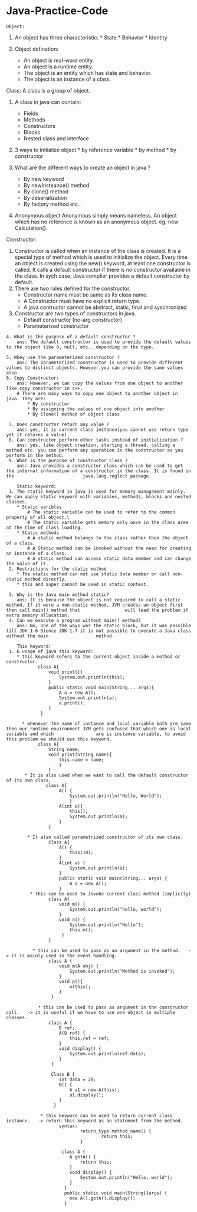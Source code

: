 # Java-Practice-Code
    
    Object: 
  1. An object has three characteristic: 
    * State
    * Behavior
    * Identity

  2. Object defination:
      * An object is real-word entity.
      * An object is a runtime entity.
      * The object is an entity which has state and behavior.
      * The object is an instance of a class.

  Class:
      A class is a group of object.
  1. A class in java can contain:
      * Fields
      * Methods
      * Constructors
      * Blocks
      * Nested class and interface

  2. 3 ways to initialize object
    * by reference variable
    * by method
    * by constructor
    
  3. What are the different ways to create an object in java ?
       * By new keyword
       * By newInsteance() method
       * By clone() method
       * By deserialization
       * By factory method etc..

  4. Anonymous object
      Anonymous simply means nameless. An object which has no reference is known as an anonymous object.
          eg. new Calculation().
          
  Constructor: 
  1. Constructor is called when an instance of the class is created. It is a special type of method which is used to initialize the object.
        Every time an object is created using the new() keyword,  at least one constructor is called. It calls a default constructor if there is no constructor         available in the class. In sych case, Java complier provides a default constructor by default.
   2. There are two rules defined for the constructor.
        * Constructor name must be same as its class name.
        * A Constructor must have no explicit return type.
        * A java contructor cannot be abstract, static, final and syschronized
   3. Constructor are two types of constructors in java.
        * Default constructor (no-arg constructor)
        * Parameterized constructor

    4. What is the purpose of a default constructor ?
        ans: The default constructor is used to provide the default values to the object like 0, null, etc.. depending on the type.
    
    5. Whey use the parameterized constructor ?
        ans: The parameterized cosntructor is used to provide different values to distinct objects. However,you can provide the same values also.
    6. Copy Constructor: 
        ans: However, we can copy the values from one object to another like copy constructor in c++.
        # There are many ways to copy one object to another object in java. They are: 
            * By constructor
            * By assigning the values of one object into another
            * By clone() method of object class
            
     7. Does constructor return any value ?
        ans: yes, it is current class instance(you cannot use return type yet it returns a value).
     8. Can constructor perform other tasks instead of initialization ?
        ans: yes, like object creation, starting a thread, calling a method etc. you can perform any operation in the constructor as you perform in the method.
     9. What is the purpose of constructor class ?
        ans: Java provides a constructor class which can be used to get the internal information of a constructor in the class. It is found in the                          java.lang.reglect package.

        Static keyword: 
     1. The static keyword in java is used for memory management mainly. We can apply static keyword with variables, methods, blocks and nested classes. 
        * Static varibles
            # The static variable can be used to refer to the common property of all object.\
            # The static variable gets memory only once in the class area at the time of class loading.
        * Static methods
            # A static method belongs to the class rather than the object of a class.
            # A Static method can be invoked without the need for creating an instance of a class.
            # A static method can access static data member and can change the value of it.
     2. Restrictions for the static method
        * The static method can not use static data member or call non-static method directly.
        * this and super cannot be used in static context.
           
     3. Why is the Java main method static?
        ans: It is because the object is not required to call a static method. If it were a non-static method, JVM creates an object first then call main() method that                 will lead the problem if extra memory allocation.
     4. Can we execute a program without main() method?
        ans: No, one of the ways was the static block, but it was possible till JDK 1.6 Sience JDK 1.7 it is not possible to execute a Java class without the main                  method.
    
        This keyword: 
     1. 6 usage of java this keyword:
        * this keyword refers to the current object inside a method or constructor.
                class A{
                    void print(){
                        System.out.println(this);
                    }
                    public static void main(String... args){
                        A a = new A();
                        System.out.println(a);
                        a.print();
                    }
                 }
                 
          * whenever the name of instance and local variable both are same then our runtime environment JVM gets confused that which one is local variable and which                are is instance variable, to avoid this problem we should use this keyword.
                class A{
                    String name;
                    void print(String name){
                        this.name = name;
                        }
                    }
           * It is also used when we want to call the default constructor of its own class.
                   class A{
                        A() {
                            System.out.println("Hello, World");
                            }
                        A(int a){
                            this();
                            System.out.println(a);
                        }
                    }
                    
            * It also called parametrized constructor of its own class.
                    class A{
                        A() {
                            this(10);
                        }
                        A(int a) {
                            System.out.println(a);
                        }
                        public static void main(String... args) {
                            A a = new A();
                        }
             * this can be used to invoke current class method (implicity)
                    class A{
                        void m() {
                            System.out.println("hello, world");
                        }
                        void n() {
                            System.out.println("Hello");
                            this.m();
                         }
                    }
                
              * this can be used to pass as an argument in the method.   -> it is mainly used in the event handling.
                    class A {
                        void m(A obj) {
                            System.out.println("Method is invoked");
                        }
                        void p(){
                            m(this);
                        }
                     }
                            
                * this can be used to pass as argument in the constructor call.   -> it is useful if we have to use one object in multiple classes.
                    class A {
                        B ref;
                        A(B ref) {
                            this.ref = ref;
                        }
                        void display() {
                            System.out.println(ref.data);
                        }
                     }
                     
                     Class B { 
                        int data = 20;
                        B() {
                            A a1 = new A(this);
                            a1.display();
                        }
                      }
                      
                 * this keyword can be used to return current class instance.   -> return this keyword as an statement from the method.
                        syntax: 
                                return_type method_name() {
                                        return this;
                                }
                                
                         class A {
                            A getA() {
                                return this;
                            }
                            void display() {
                                System.out.println("Hello, world");
                            }
                          }
                          public static void main(String[]args) {
                            new A().getA().display();
                          }
                    
                
                
                
                
                
                
                
                
                
                
                
                
                
                
                
                
                
                
                
                
                
                
                
                
                
                
    
    
    
    
    
    
